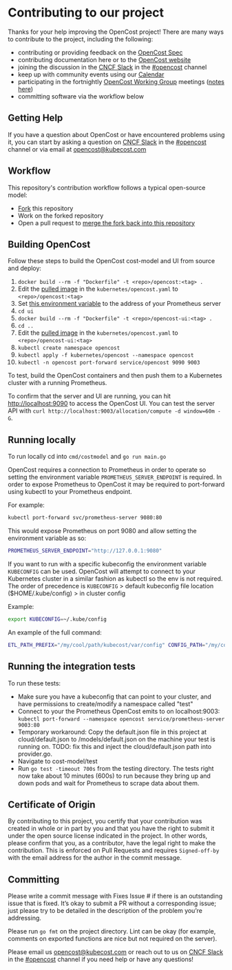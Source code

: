 # Contributing to our project

Thanks for your help improving the OpenCost project! There are many ways to contribute to the project, including the following:

* contributing or providing feedback on the [OpenCost Spec](https://github.com/opencost/opencost/tree/develop/spec)
* contributing documentation here or to the [OpenCost website](https://github.com/kubecost/opencost-website)
* joining the discussion in the [CNCF Slack](https://slack.cncf.io/) in the [#opencost](https://cloud-native.slack.com/archives/C03D56FPD4G) channel
* keep up with community events using our [Calendar](https://bit.ly/opencost-calendar)
* participating in the fortnightly [OpenCost Working Group](https://bit.ly/opencost-calendar) meetings ([notes here](https://bit.ly/opencost-meeting))
* committing software via the workflow below

## Getting Help

If you have a question about OpenCost or have encountered problems using it,
you can start by asking a question on [CNCF Slack](https://slack.cncf.io/) in the [#opencost](https://cloud-native.slack.com/archives/C03D56FPD4G) channel or via email at [opencost@kubecost.com](opencost@kubecost.com)

## Workflow

This repository's contribution workflow follows a typical open-source model:

- [Fork](https://docs.github.com/en/get-started/quickstart/fork-a-repo) this repository
- Work on the forked repository
- Open a pull request to [merge the fork back into this repository](https://docs.github.com/en/pull-requests/collaborating-with-pull-requests/proposing-changes-to-your-work-with-pull-requests/creating-a-pull-request-from-a-fork)

## Building OpenCost

Follow these steps to build the OpenCost cost-model and UI from source and deploy:

1. `docker build --rm -f "Dockerfile" -t <repo>/opencost:<tag> .`
2. Edit the [pulled image](https://github.com/opencost/opencost/blob/develop/kubernetes/opencost.yaml#L145) in the `kubernetes/opencost.yaml` to `<repo>/opencost:<tag>`
3. Set [this environment variable](https://github.com/opencost/opencost/blob/develop/kubernetes/opencost.yaml#L155) to the address of your Prometheus server
4. `cd ui`
5. `docker build --rm -f "Dockerfile" -t <repo>/opencost-ui:<tag> .`
6. `cd ..`
7. Edit the [pulled image](https://github.com/opencost/opencost/blob/develop/kubernetes/opencost.yaml#L162) in the `kubernetes/opencost.yaml` to `<repo>/opencost-ui:<tag>`
8. `kubectl create namespace opencost`
9. `kubectl apply -f kubernetes/opencost --namespace opencost`
10. `kubectl -n opencost port-forward service/opencost 9090 9003`

To test, build the OpenCost containers and then push them to a Kubernetes cluster with a running Prometheus.

To confirm that the server and UI are running, you can hit [http://localhost:9090](http://localhost:9090) to access the OpenCost UI.
You can test the server API with `curl http://localhost:9003/allocation/compute -d window=60m -G`.

## Running locally

To run locally cd into `cmd/costmodel` and `go run main.go`

OpenCost requires a connection to Prometheus in order to operate so setting the environment variable `PROMETHEUS_SERVER_ENDPOINT` is required.
In order to expose Prometheus to OpenCost it may be required to port-forward using kubectl to your Prometheus endpoint.

For example:

```bash
kubectl port-forward svc/prometheus-server 9080:80
```

This would expose Prometheus on port 9080 and allow setting the environment variable as so:

```bash
PROMETHEUS_SERVER_ENDPOINT="http://127.0.0.1:9080"
```

If you want to run with a specific kubeconfig the environment variable `KUBECONFIG` can be used. OpenCost will attempt to connect to your Kubernetes cluster in a similar fashion as kubectl so the env is not required. The order of precedence is `KUBECONFIG` > default kubeconfig file location ($HOME/.kube/config) > in cluster config

Example:

```bash
export KUBECONFIG=~/.kube/config
```

An example of the full command:

```bash
ETL_PATH_PREFIX="/my/cool/path/kubecost/var/config" CONFIG_PATH="/my/cool/path/kubecost/var/config" PROMETHEUS_SERVER_ENDPOINT="http://127.0.0.1:9090" go run main.go
```

## Running the integration tests

To run these tests:

- Make sure you have a kubeconfig that can point to your cluster, and have permissions to create/modify a namespace called "test"
- Connect to your the Prometheus OpenCost emits to on localhost:9003:
  `kubectl port-forward --namespace opencost service/prometheus-server 9003:80`
- Temporary workaround: Copy the default.json file in this project at cloud/default.json to /models/default.json on the machine your test is running on. TODO: fix this and inject the cloud/default.json path into provider.go.
- Navigate to cost-model/test
- Run `go test -timeout 700s` from the testing directory. The tests right now take about 10 minutes (600s) to run because they bring up and down pods and wait for Prometheus to scrape data about them.

## Certificate of Origin

By contributing to this project, you certify that your contribution was created in whole or in part by you and that you have the right to submit it under the open source license indicated in the project. In other words, please confirm that you, as a contributor, have the legal right to make the contribution. This is enforced on Pull Requests and requires `Signed-off-by` with the email address for the author in the commit message.

## Committing

Please write a commit message with Fixes Issue # if there is an outstanding issue that is fixed. It’s okay to submit a PR without a corresponding issue; just please try to be detailed in the description of the problem you’re addressing.

Please run `go fmt` on the project directory. Lint can be okay (for example, comments on exported functions are nice but not required on the server).

Please email us [opencost@kubecost.com](opencost@kubecost.com) or reach out to us on [CNCF Slack](https://slack.cncf.io/) in the [#opencost](https://cloud-native.slack.com/archives/C03D56FPD4G) channel if you need help or have any questions!
